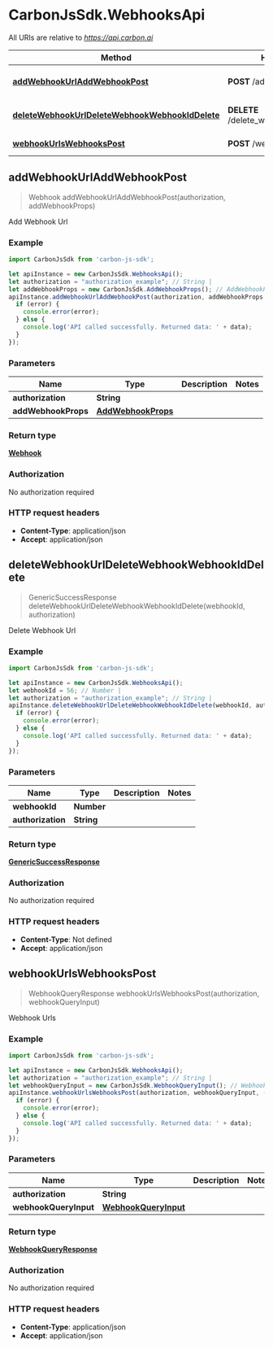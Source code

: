 # CarbonJsSdk.WebhooksApi

All URIs are relative to *https://api.carbon.ai*

Method | HTTP request | Description
------------- | ------------- | -------------
[**addWebhookUrlAddWebhookPost**](WebhooksApi.md#addWebhookUrlAddWebhookPost) | **POST** /add_webhook | Add Webhook Url
[**deleteWebhookUrlDeleteWebhookWebhookIdDelete**](WebhooksApi.md#deleteWebhookUrlDeleteWebhookWebhookIdDelete) | **DELETE** /delete_webhook/{webhook_id} | Delete Webhook Url
[**webhookUrlsWebhooksPost**](WebhooksApi.md#webhookUrlsWebhooksPost) | **POST** /webhooks | Webhook Urls



## addWebhookUrlAddWebhookPost

> Webhook addWebhookUrlAddWebhookPost(authorization, addWebhookProps)

Add Webhook Url

### Example

```javascript
import CarbonJsSdk from 'carbon-js-sdk';

let apiInstance = new CarbonJsSdk.WebhooksApi();
let authorization = "authorization_example"; // String | 
let addWebhookProps = new CarbonJsSdk.AddWebhookProps(); // AddWebhookProps | 
apiInstance.addWebhookUrlAddWebhookPost(authorization, addWebhookProps, (error, data, response) => {
  if (error) {
    console.error(error);
  } else {
    console.log('API called successfully. Returned data: ' + data);
  }
});
```

### Parameters


Name | Type | Description  | Notes
------------- | ------------- | ------------- | -------------
 **authorization** | **String**|  | 
 **addWebhookProps** | [**AddWebhookProps**](AddWebhookProps.md)|  | 

### Return type

[**Webhook**](Webhook.md)

### Authorization

No authorization required

### HTTP request headers

- **Content-Type**: application/json
- **Accept**: application/json


## deleteWebhookUrlDeleteWebhookWebhookIdDelete

> GenericSuccessResponse deleteWebhookUrlDeleteWebhookWebhookIdDelete(webhookId, authorization)

Delete Webhook Url

### Example

```javascript
import CarbonJsSdk from 'carbon-js-sdk';

let apiInstance = new CarbonJsSdk.WebhooksApi();
let webhookId = 56; // Number | 
let authorization = "authorization_example"; // String | 
apiInstance.deleteWebhookUrlDeleteWebhookWebhookIdDelete(webhookId, authorization, (error, data, response) => {
  if (error) {
    console.error(error);
  } else {
    console.log('API called successfully. Returned data: ' + data);
  }
});
```

### Parameters


Name | Type | Description  | Notes
------------- | ------------- | ------------- | -------------
 **webhookId** | **Number**|  | 
 **authorization** | **String**|  | 

### Return type

[**GenericSuccessResponse**](GenericSuccessResponse.md)

### Authorization

No authorization required

### HTTP request headers

- **Content-Type**: Not defined
- **Accept**: application/json


## webhookUrlsWebhooksPost

> WebhookQueryResponse webhookUrlsWebhooksPost(authorization, webhookQueryInput)

Webhook Urls

### Example

```javascript
import CarbonJsSdk from 'carbon-js-sdk';

let apiInstance = new CarbonJsSdk.WebhooksApi();
let authorization = "authorization_example"; // String | 
let webhookQueryInput = new CarbonJsSdk.WebhookQueryInput(); // WebhookQueryInput | 
apiInstance.webhookUrlsWebhooksPost(authorization, webhookQueryInput, (error, data, response) => {
  if (error) {
    console.error(error);
  } else {
    console.log('API called successfully. Returned data: ' + data);
  }
});
```

### Parameters


Name | Type | Description  | Notes
------------- | ------------- | ------------- | -------------
 **authorization** | **String**|  | 
 **webhookQueryInput** | [**WebhookQueryInput**](WebhookQueryInput.md)|  | 

### Return type

[**WebhookQueryResponse**](WebhookQueryResponse.md)

### Authorization

No authorization required

### HTTP request headers

- **Content-Type**: application/json
- **Accept**: application/json

